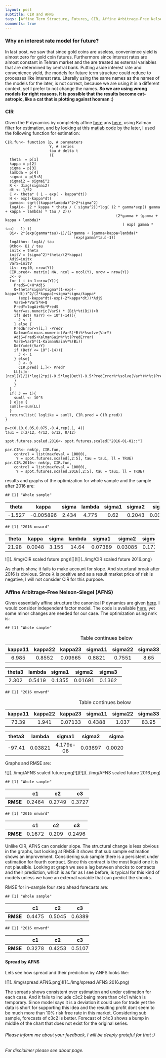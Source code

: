 ```yaml
---
layout: post
subtitle: CIR and AFNS
tags: [Affine Term Structure, Futures, CIR, Affine Arbitrage-Free Nelson-Siegel, AFNS, spread,R]
comments: true
---
```





### Why an interest rate model for future?

In last post, we saw that since gold coins are useless, convenience
yield is almost zero for gold coin futures. Furthermore since interest
rates are almost constant in Tehran market and the are treated as
external variables that are determined by central bank. Putting aside
interest rate and convenience yield, the models for future term
structure could reduce to processes like interest rate. Literally using
the same names as the names of the models for the later, is not correct,
because we are using it in a different context, yet I prefer to not
change the names. **So we are using wrong models for right reasons.
It is possible that the results become cat-astropic, like a cat that is
plotting against hooman :)**

### CIR

Given the P dynamics by completely affine
[here](http://www.bracil.net/ccfea/WorkingPapers/2009/wp037-09-ccfea-cp.pdf)
ans
[here](http://www.bankofcanada.ca/wp-content/uploads/2010/02/wp01-15a.pdf),
using Kalman filter for estimation, and by looking at this [matlab
code](https://de.mathworks.com/matlabcentral/fileexchange/27704-kalman-filter-application-cir)
by the later, I used the following function for estimation:

    CIR.fun<- function (p, # parameters
                        Y, # series
                        tau # delta t
                        ){
      theta  = p[1]
      kappa = p[2]
      sigma = p[3]
      lambda = p[4]
      sigmai = p[5:8]
      sigmai2 = sigmai^2
      R <- diag(sigmai2)
      dt <- 1/52
      C <- theta* ( 1 - exp( - kappa*dt))
      H <- exp(-kappa*dt)
      gamma<- sqrt((kappa+lambda)^2+2*sigma^2)
      logAi<- (2 * kappa * theta / ( sigma^2))*log( (2 * gamma*exp(( gamma + kappa + lambda) * tau / 2))/
                                                      (2*gamma + (gamma + kappa + lambda)*
                                                         ( exp( gamma * tau) - 1) ))
      Bi<- 2*(exp(gamma*tau)-1)/(2*gamma + (gamma+kappa+lambda)*
                                   (exp(gamma*tau)-1))
      logAtho<- logAi/ tau
      Btho<- Bi / tau
      initx = theta
      initV = (sigma^2)*theta/(2*kappa)
      AdjS=initx
      VarS=initV
      LL<- rep(0, nrow(Y))
      CIR.pred<- matrix( NA, ncol = ncol(Y), nrow = nrow(Y))
      J<- 0
      for ( i in 1:nrow(Y)){
        PredS=C+H*AdjS
        Q=theta*sigma*sigma*(1-exp(-kappa*dt))^2/(2*kappa)+sigma*sigma/kappa*
          (exp(-kappa*dt)-exp(-2*kappa*dt))*AdjS
        VarS=H*VarS*H+Q
        PredY=logAi+Bi*PredS
        VarY=as.numeric(VarS) * (Bi%*%t(Bi))+R
        if( det( VarY) <= 10^(-14)){
          J <- 1
        } else {
        PredError=Y[i,] -PredY
        KalmanGain=as.numeric(VarS)*Bi%*%solve(VarY)
        AdjS=PredS+KalmanGain%*%t(PredError)
        VarS=VarS*(1-KalmanGain%*%(Bi))
        DetY=det(VarY)
        if (DetY <= 10^(-14)){
          J <- 1
        } else{
          J <- 0
          CIR.pred[ i,]<- PredY
        LL[i]=-(ncol(Y)/2)*log(2*pi)-0.5*log(DetY)-0.5*PredError%*%solve(VarY)%*%t(PredError)
        }
        }
      }
      if( J == 1){
        sumll <- 10^5
      } else {
      sumll=-sum(LL)
      }
      return(list( loglike = sumll, CIR.pred = CIR.pred))
    }

    p=c(0.10,0.05,0.075,-0.4,rep(.1, 4))
    tau1 = c(2/12, 4/12, 6/12, 8/12)

    spot.futures.scaled.2016<- spot.futures.scaled["2016-01-01::"]

    par.CIR<- nmk(p, CIR.fun,
        control = list(maxfeval = 10000),
         Y = spot.futures.scaled[,2:5], tau = tau1, ll = TRUE)
    par.CIR.2016<- nmk(p, CIR.fun,
        control = list(maxfeval = 10000),
         Y = spot.futures.scaled.2016[,2:5], tau = tau1, ll = TRUE)

results and graphs of the optimization for whole sample and the sample
after 2016 are:

    ## [1] "Whole sample"

<table style="width:99%;">
<colgroup>
<col width="11%" />
<col width="13%" />
<col width="11%" />
<col width="12%" />
<col width="12%" />
<col width="12%" />
<col width="12%" />
<col width="12%" />
</colgroup>
<thead>
<tr class="header">
<th align="center">theta</th>
<th align="center">kappa</th>
<th align="center">sigma</th>
<th align="center">lambda</th>
<th align="center">sigma1</th>
<th align="center">sigma2</th>
<th align="center">sigma3</th>
<th align="center">sigma4</th>
</tr>
</thead>
<tbody>
<tr class="odd">
<td align="center">-1.527</td>
<td align="center">-0.005896</td>
<td align="center">2.434</td>
<td align="center">4.775</td>
<td align="center">0.62</td>
<td align="center">0.2043</td>
<td align="center">0.001015</td>
<td align="center">0.4187</td>
</tr>
</tbody>
</table>

    ## [1] "2016 onward"

<table style="width:96%;">
<colgroup>
<col width="11%" />
<col width="11%" />
<col width="11%" />
<col width="12%" />
<col width="12%" />
<col width="12%" />
<col width="12%" />
<col width="12%" />
</colgroup>
<thead>
<tr class="header">
<th align="center">theta</th>
<th align="center">kappa</th>
<th align="center">sigma</th>
<th align="center">lambda</th>
<th align="center">sigma1</th>
<th align="center">sigma2</th>
<th align="center">sigma3</th>
<th align="center">sigma4</th>
</tr>
</thead>
<tbody>
<tr class="odd">
<td align="center">21.98</td>
<td align="center">0.0048</td>
<td align="center">3.155</td>
<td align="center">14.64</td>
<td align="center">0.07389</td>
<td align="center">0.03085</td>
<td align="center">0.1735</td>
<td align="center">0.4474</td>
</tr>
</tbody>
</table>

![](../img/CIR scaled future.png)![](![](../img/CIR scaled future 2016.png)

As charts show, it fails to make account for slope. And structural break
after 2016 is obvious. Since *λ* is positive and as a result market
price of risk is negative, I will not consider CIR for this purpose.

### Affine Arbitrage-Free Nelson-Siegel (AFNS)

Given essentially affine structure the canonical P dynamics are given
[here](http://www.frbsf.org/economic-research/files/wp07-20bk.pdf). I
would consider independent factor model. The code is available
[here](http://cepr.org/sites/default/files/events/Kalman_filter_AFNS_indep_factors.r),
yet some minor changes are needed for our case. The optimization using
nmk is:

    ## [1] "Whole sample"

<table>
<caption>Table continues below</caption>
<colgroup>
<col width="12%" />
<col width="12%" />
<col width="12%" />
<col width="12%" />
<col width="12%" />
<col width="12%" />
<col width="11%" />
<col width="11%" />
</colgroup>
<thead>
<tr class="header">
<th align="center">kappa11</th>
<th align="center">kappa22</th>
<th align="center">kappa23</th>
<th align="center">sigma11</th>
<th align="center">sigma22</th>
<th align="center">sigma33</th>
<th align="center">theta1</th>
<th align="center">theta2</th>
</tr>
</thead>
<tbody>
<tr class="odd">
<td align="center">6.985</td>
<td align="center">0.8552</td>
<td align="center">0.09665</td>
<td align="center">0.8821</td>
<td align="center">0.7551</td>
<td align="center">8.65</td>
<td align="center">2.154</td>
<td align="center">-0.5502</td>
</tr>
</tbody>
</table>

<table style="width:75%;">
<colgroup>
<col width="12%" />
<col width="12%" />
<col width="12%" />
<col width="12%" />
<col width="12%" />
<col width="12%" />
</colgroup>
<thead>
<tr class="header">
<th align="center">theta3</th>
<th align="center">lambda</th>
<th align="center">sigma1</th>
<th align="center">sigma2</th>
<th align="center">sigma3</th>
<th align="center">sigma4</th>
</tr>
</thead>
<tbody>
<tr class="odd">
<td align="center">2.302</td>
<td align="center">0.5419</td>
<td align="center">0.1355</td>
<td align="center">0.01691</td>
<td align="center">0.1362</td>
<td align="center">0.02269</td>
</tr>
</tbody>
</table>

    ## [1] "2016 onward"

<table>
<caption>Table continues below</caption>
<colgroup>
<col width="12%" />
<col width="12%" />
<col width="12%" />
<col width="12%" />
<col width="12%" />
<col width="12%" />
<col width="11%" />
<col width="11%" />
</colgroup>
<thead>
<tr class="header">
<th align="center">kappa11</th>
<th align="center">kappa22</th>
<th align="center">kappa23</th>
<th align="center">sigma11</th>
<th align="center">sigma22</th>
<th align="center">sigma33</th>
<th align="center">theta1</th>
<th align="center">theta2</th>
</tr>
</thead>
<tbody>
<tr class="odd">
<td align="center">73.39</td>
<td align="center">1.941</td>
<td align="center">0.07133</td>
<td align="center">0.4388</td>
<td align="center">1.037</td>
<td align="center">83.95</td>
<td align="center">-47.48</td>
<td align="center">49.99</td>
</tr>
</tbody>
</table>

<table style="width:76%;">
<colgroup>
<col width="12%" />
<col width="12%" />
<col width="13%" />
<col width="12%" />
<col width="12%" />
<col width="12%" />
</colgroup>
<thead>
<tr class="header">
<th align="center">theta3</th>
<th align="center">lambda</th>
<th align="center">sigma1</th>
<th align="center">sigma2</th>
<th align="center">sigma3</th>
<th align="center">sigma4</th>
</tr>
</thead>
<tbody>
<tr class="odd">
<td align="center">-97.41</td>
<td align="center">0.03821</td>
<td align="center">4.179e-06</td>
<td align="center">0.03697</td>
<td align="center">0.002053</td>
<td align="center">0.1554</td>
</tr>
</tbody>
</table>

Graphs and RMSE are:

![](../img/AFNS scaled future.png)![](![](../img/AFNS scaled future 2016.png)

    ## [1] "Whole sample"

<table style="width:54%;">
<colgroup>
<col width="15%" />
<col width="9%" />
<col width="9%" />
<col width="9%" />
<col width="9%" />
</colgroup>
<thead>
<tr class="header">
<th align="center"> </th>
<th align="center">c1</th>
<th align="center">c2</th>
<th align="center">c3</th>
<th align="center">c4</th>
</tr>
</thead>
<tbody>
<tr class="odd">
<td align="center"><strong>RMSE</strong></td>
<td align="center">0.2464</td>
<td align="center">0.2749</td>
<td align="center">0.3727</td>
<td align="center">0.4246</td>
</tr>
</tbody>
</table>

    ## [1] "2016 onward"

<table style="width:53%;">
<colgroup>
<col width="15%" />
<col width="9%" />
<col width="8%" />
<col width="9%" />
<col width="9%" />
</colgroup>
<thead>
<tr class="header">
<th align="center"> </th>
<th align="center">c1</th>
<th align="center">c2</th>
<th align="center">c3</th>
<th align="center">c4</th>
</tr>
</thead>
<tbody>
<tr class="odd">
<td align="center"><strong>RMSE</strong></td>
<td align="center">0.1672</td>
<td align="center">0.209</td>
<td align="center">0.2496</td>
<td align="center">0.3779</td>
</tr>
</tbody>
</table>

Unlike CIR, AFNS can consider slope. The structural change is less
obvious in the graphs, but looking at RMSE it shows that sub sample
estimation shows an improvement. Considering sub sample there is a
persistent under estimation for fourth contract. Since this contract is
the most liquid one it is not plausible. Looking at graph we see a lag
between shocks to contracts and their prediction, which is as far as I
see before, is typical for this kind of models unless we have an
external variable that can predict the shocks.

RMSE for in-sample four step ahead forecasts are:

    ## [1] "Whole sample"

<table style="width:54%;">
<colgroup>
<col width="15%" />
<col width="9%" />
<col width="9%" />
<col width="9%" />
<col width="9%" />
</colgroup>
<thead>
<tr class="header">
<th align="center"> </th>
<th align="center">c1</th>
<th align="center">c2</th>
<th align="center">c3</th>
<th align="center">c4</th>
</tr>
</thead>
<tbody>
<tr class="odd">
<td align="center"><strong>RMSE</strong></td>
<td align="center">0.4475</td>
<td align="center">0.5045</td>
<td align="center">0.6389</td>
<td align="center">0.7453</td>
</tr>
</tbody>
</table>

    ## [1] "2016 onward"

<table style="width:54%;">
<colgroup>
<col width="15%" />
<col width="9%" />
<col width="9%" />
<col width="9%" />
<col width="9%" />
</colgroup>
<thead>
<tr class="header">
<th align="center"> </th>
<th align="center">c1</th>
<th align="center">c2</th>
<th align="center">c3</th>
<th align="center">c4</th>
</tr>
</thead>
<tbody>
<tr class="odd">
<td align="center"><strong>RMSE</strong></td>
<td align="center">0.3278</td>
<td align="center">0.4253</td>
<td align="center">0.5107</td>
<td align="center">0.6927</td>
</tr>
</tbody>
</table>

#### Spread by AFNS

Lets see how spread and their prediction by ANFS looks like:

![](../img/spread AFNS.png)![](../img/spread AFNS 2016.png)

The spreads shows consistent over estimation and under estimation for each case. And it fails to
include c3c2 being more than c4c1 which is temporary. Since model
says it is a deviation it could use for trade yet the data is short for supporting this idea and the resulting profit dont seem to be much more than 10% risk free rate in this market. Considering sub sample,
forecasts of c3c2 is better. Forecast of c4c3 shows a bump in middle of
the chart that does not exist for the original series.

###### *Please inform me about your feedback, I will be deeply grateful for that :)*

###### For disclaimer please see about page.


